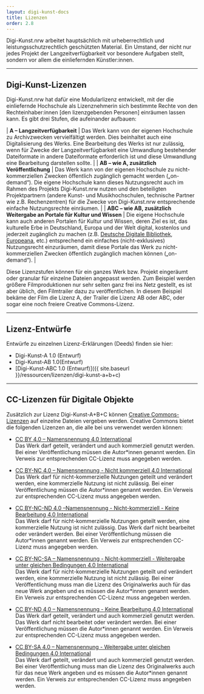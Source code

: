 ```yaml
---
layout: digi-kunst-docs
title: Lizenzen
order: 2.8
---
```


Digi-Kunst.nrw arbeitet hauptsächlich mit urheberrechtlich und leistungsschutzrechtlich geschützten Material. Ein Umstand, der nicht nur jedes Projekt der Langzeitverfügbarkeit vor besondere Aufgaben stellt, sondern vor allem die einliefernden Künstler:innen.

----

## Digi-Kunst-Lizenzen

Digi-Kunst.nrw hat dafür eine Modularlizenz entwickelt, mit der die einliefernde Hochschule als Lizenznehmerin sich bestimmte Rechte von den Rechteinhaber:innen [den lizenzgebenden Personen] einräumen lassen kann. Es gibt drei Stufen, die aufeinander aufbauen:

| **A – Langzeitverfügbarkeit** | Das Werk kann von der eigenen Hochschule zu Archivzwecken vervielfältigt werden. Dies beinhaltet auch eine Digitalisierung des Werks. Eine Bearbeitung des Werks ist nur zulässig, wenn für Zwecke der Langzeitverfügbarkeit eine Umwandlung bestehender Dateiformate in andere Dateiformate erforderlich ist und diese Umwandlung eine Bearbeitung darstellen sollte. |
| **AB – wie A, zusätzlich Veröffentlichung** | Das Werk kann von der eigenen Hochschule zu nicht-kommerziellen Zwecken öffentlich zugänglich gemacht werden („on-demand“). Die eigene Hochschule kann dieses Nutzungsrecht auch im Rahmen des Projekts Digi-Kunst.nrw nutzen und den beteiligten Projektpartnern (andere Kunst- und Musikhochschulen, technische Partner wie z.B. Rechenzentren) für die Zwecke von Digi-Kunst.nrw entsprechende einfache Nutzungsrechte einräumen. |
| **ABC – wie AB, zusätzlich Weitergabe an Portale für Kultur und Wissen** | Die eigene Hochschule kann auch anderen Portalen für Kultur und Wissen, deren Ziel es ist, das kulturelle Erbe in Deutschland, Europa und der Welt digital, kostenlos und jederzeit zugänglich zu machen (z.B. [Deutsche Digitale Bibliothek](https://www.deutsche-digitale-bibliothek.de/), [Europeana](https://www.europeana.eu/de), etc.) entsprechend ein einfaches (nicht-exklusives) Nutzungsrecht einzuräumen, damit diese Portale das Werk zu nicht-kommerziellen Zwecken öffentlich zugänglich machen können („on-demand“). |

Diese Lizenzstufen können für ein ganzes Werk bzw. Projekt eingeräumt oder granular für einzelne Dateien angepasst werden. Zum Beispiel werden größere Filmproduktionen nur sehr selten ganz frei ins Netz gestellt, es ist aber üblich, den Filmtrailer dazu zu veröffentlichen. In diesem Beispiel bekäme der Film die Lizenz A, der Trailer die Lizenz AB oder ABC, oder sogar eine noch freiere Creative Commons-Lizenz.

----

## Lizenz-Entwürfe

Entwürfe zu einzelnen Lizenz-Erklärungen (Deeds) finden sie hier:

  * Digi-Kunst-A 1.0 (Entwurf)
  * Digi-Kunst-AB  1.0(Entwurf)
  * [Digi-Kunst-ABC 1.0 (Entwurf)]({{ site.baseurl }}/ressourcen/lizenzen/digi-kunst-a+b+c)


----

## CC-Lizenzen für Digitale Objekte

Zusätzlich zur Lizenz Digi-Kunst-A+B+C können [Creative Commons-Lizenzen](https://creativecommons.org/) auf einzelne Dateien vergeben werden. Creative Commons bietet die folgenden Lizenzen an, die alle bei uns verwendet werden können:

  * [CC BY 4.0 – Namensnennung 4.0 International](https://creativecommons.org/licenses/by/4.0/deed.de)\
  Das Werk darf geteilt, verändert und auch kommerziell genutzt werden.  Bei einer Veröffentlichung müssen die Autor*innen genannt werden. Ein Verweis zur entsprechenden CC-Lizenz muss angegeben werden.
  
  * [CC BY-NC 4.0 – Namensnennung - Nicht kommerziell 4.0 International](https://creativecommons.org/licenses/by-nc/4.0/deed.de)\
  Das Werk darf für nicht-kommerzielle Nutzungen geteilt und  verändert werden, eine kommerzielle Nutzung ist nicht zulässig.  Bei einer Veröffentlichung müssen die Autor*innen genannt werden. Ein Verweis zur entsprechenden CC-Lizenz muss angegeben werden.
  
   * [CC BY-NC-ND 4.0 –Namensnennung - Nicht-kommerziell - Keine Bearbeitung 4.0 International](https://creativecommons.org/licenses/by-nc-nd/4.0/deed.de)\
  Das Werk darf für nicht-kommerzielle Nutzungen geteilt werden, eine kommerzielle Nutzung ist nicht zulässig.  Das Werk darf nicht bearbeitet oder verändert werden. Bei einer Veröffentlichung müssen die Autor*innen genannt werden. Ein Verweis zur entsprechenden CC-Lizenz muss angegeben werden.
  
  * [CC BY-NC-SA – Namensnennung - Nicht-kommerziell - Weitergabe unter gleichen Bedingungen 4.0 International](https://creativecommons.org/licenses/by-nc-sa/4.0/deed.de)\
Das Werk darf für nicht-kommerzielle Nutzungen geteilt und  verändert werden, eine kommerzielle Nutzung ist nicht zulässig.  Bei einer Veröffentlichung muss man die Lizenz des Originalwerks auch für das neue Werk angeben und es müssen die Autor*innen genannt werden. Ein Verweis zur entsprechenden CC-Lizenz muss angegeben werden.

  * [CC BY-ND 4.0 – Namensnennung - Keine Bearbeitung 4.0 International](https://creativecommons.org/licenses/by-nd/4.0/deed.de)\
  Das Werk darf geteilt, verändert und auch kommerziell genutzt werden. Das Werk darf nicht bearbeitet oder verändert werden.  Bei einer Veröffentlichung müssen die Autor*innen genannt werden. Ein Verweis zur entsprechenden CC-Lizenz muss angegeben werden.
 
  * [CC BY-SA 4.0 – Namensnennung - Weitergabe unter gleichen Bedingungen 4.0 International](https://creativecommons.org/licenses/by-sa/4.0/deed.de)\
Das Werk darf geteilt, verändert und auch kommerziell genutzt werden.  Bei einer Veröffentlichung muss man die Lizenz des Originalwerks auch für das neue Werk angeben und es müssen die Autor*innen genannt werden.  Ein Verweis zur entsprechenden CC-Lizenz muss angegeben werden.
